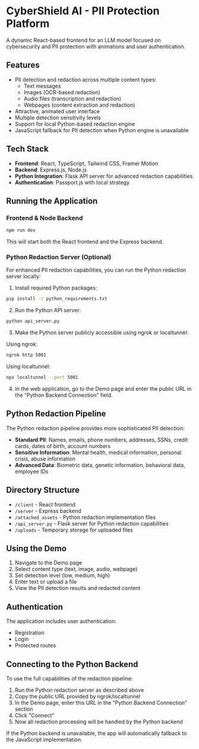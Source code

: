 # CyberShield AI - PII Protection Platform

A dynamic React-based frontend for an LLM model focused on cybersecurity and PII protection with animations and user authentication.

## Features

- PII detection and redaction across multiple content types:
  - Text messages
  - Images (OCR-based redaction)
  - Audio files (transcription and redaction)
  - Webpages (content extraction and redaction)
- Attractive, animated user interface
- Multiple detection sensitivity levels
- Support for local Python-based redaction engine
- JavaScript fallback for PII detection when Python engine is unavailable

## Tech Stack

- **Frontend**: React, TypeScript, Tailwind CSS, Framer Motion
- **Backend**: Express.js, Node.js
- **Python Integration**: Flask API server for advanced redaction capabilities
- **Authentication**: Passport.js with local strategy

## Running the Application

### Frontend & Node Backend

```bash
npm run dev
```

This will start both the React frontend and the Express backend.

### Python Redaction Server (Optional)

For enhanced PII redaction capabilities, you can run the Python redaction server locally:

1. Install required Python packages:

```bash
pip install -r python_requirements.txt
```

2. Run the Python API server:

```bash
python api_server.py
```

3. Make the Python server publicly accessible using ngrok or localtunnel:

Using ngrok:
```bash
ngrok http 5001
```

Using localtunnel:
```bash
npx localtunnel --port 5001
```

4. In the web application, go to the Demo page and enter the public URL in the "Python Backend Connection" field.

## Python Redaction Pipeline

The Python redaction pipeline provides more sophisticated PII detection:

- **Standard PII**: Names, emails, phone numbers, addresses, SSNs, credit cards, dates of birth, account numbers
- **Sensitive Information**: Mental health, medical information, personal crisis, abuse information
- **Advanced Data**: Biometric data, genetic information, behavioral data, employee IDs

## Directory Structure

- `/client` - React frontend
- `/server` - Express backend
- `/attached_assets` - Python redaction implementation files
- `/api_server.py` - Flask server for Python redaction capabilities
- `/uploads` - Temporary storage for uploaded files

## Using the Demo

1. Navigate to the Demo page
2. Select content type (text, image, audio, webpage)
3. Set detection level (low, medium, high)
4. Enter text or upload a file
5. View the PII detection results and redacted content

## Authentication

The application includes user authentication:
- Registration
- Login
- Protected routes

## Connecting to the Python Backend

To use the full capabilities of the redaction pipeline:

1. Run the Python redaction server as described above
2. Copy the public URL provided by ngrok/localtunnel
3. In the Demo page, enter this URL in the "Python Backend Connection" section
4. Click "Connect"
5. Now all redaction processing will be handled by the Python backend

If the Python backend is unavailable, the app will automatically fallback to the JavaScript implementation.